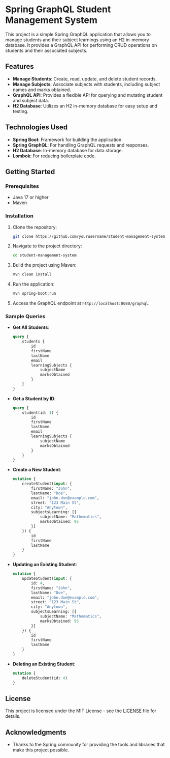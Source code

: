 # Spring GraphQL Student Management System

This project is a simple Spring GraphQL application that allows you to manage students and their subject learnings using an H2 in-memory database. It provides a GraphQL API for performing CRUD operations on students and their associated subjects.

## Features

- **Manage Students**: Create, read, update, and delete student records.
- **Manage Subjects**: Associate subjects with students, including subject names and marks obtained.
- **GraphQL API**: Provides a flexible API for querying and mutating student and subject data.
- **H2 Database**: Utilizes an H2 in-memory database for easy setup and testing.

## Technologies Used

- **Spring Boot**: Framework for building the application.
- **Spring GraphQL**: For handling GraphQL requests and responses.
- **H2 Database**: In-memory database for data storage.
- **Lombok**: For reducing boilerplate code.

## Getting Started

### Prerequisites

- Java 17 or higher
- Maven

### Installation

1. Clone the repository:

   ```bash
   git clone https://github.com/yourusername/student-management-system.git
   ```

2. Navigate to the project directory:

   ```bash
   cd student-management-system
   ```

3. Build the project using Maven:

   ```bash
   mvn clean install
   ```

4. Run the application:

   ```bash
   mvn spring-boot:run
   ```

5. Access the GraphQL endpoint at `http://localhost:8080/graphql`.

### Sample Queries

- **Get All Students**:

  ```graphql
  query {
      students {
          id
          firstName
          lastName
          email
          learningSubjects {
              subjectName
              marksObtained
          }
      }
  }
  ```

- **Get a Student by ID**:

  ```graphql
  query {
      student(id: 1) {
          id
          firstName
          lastName
          email
          learningSubjects {
              subjectName
              marksObtained
          }
      }
  }
  ```

- **Create a New Student**:

  ```graphql
  mutation {
      createStudent(input: {
          firstName: "John",
          lastName: "Doe",
          email: "john.doe@example.com",
          street: "123 Main St",
          city: "Anytown",
          subjectsLearning: [{
              subjectName: "Mathematics",
              marksObtained: 95
          }]
      }) {
          id
          firstName
          lastName
      }
  }
  ```

- **Updating an Existing Student**:

  ```graphql
  mutation {
      updateStudent(input: {
          id: 4,
          firstName: "John",
          lastName: "Doe",
          email: "john.doe@example.com",
          street: "123 Main St",
          city: "Anytown",
          subjectsLearning: [{
              subjectName: "Mathematics",
              marksObtained: 95
          }]
      }) {
          id
          firstName
          lastName
      }
  }
  ```

- **Deleting an Existing Student**:

  ```graphql
  mutation {
      deleteStudent(id: 4)
  }

## License

This project is licensed under the MIT License - see the [LICENSE](LICENSE) file for details.

## Acknowledgments

- Thanks to the Spring community for providing the tools and libraries that make this project possible.
